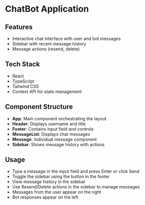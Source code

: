 # ChatBot Application

## Features

- Interactive chat interface with user and bot messages
- Sidebar with recent message history
- Message actions (resend, delete)

## Tech Stack

- React
- TypeScript
- Tailwind CSS
- Context API for state management

## Component Structure

- **App**: Main component orchestrating the layout
- **Header**: Displays username and title
- **Footer**: Contains input field and controls
- **MessageList**: Displays chat messages
- **Message**: Individual message component
- **Sidebar**: Shows message history with actions

## Usage

- Type a message in the input field and press Enter or click Send
- Toggle the sidebar using the button in the footer
- View message history in the sidebar
- Use Resend/Delete actions in the sidebar to manage messages
- Messages from the user appear on the right
- Bot responses appear on the left
